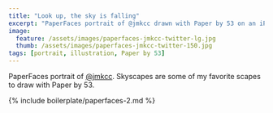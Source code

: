 ```yaml
---
title: "Look up, the sky is falling"
excerpt: "PaperFaces portrait of @jmkcc drawn with Paper by 53 on an iPad."
image: 
  feature: /assets/images/paperfaces-jmkcc-twitter-lg.jpg
  thumb: /assets/images/paperfaces-jmkcc-twitter-150.jpg
tags: [portrait, illustration, Paper by 53]
---
```


PaperFaces portrait of [@jmkcc](http://twitter.com/jmkcc). Skyscapes are some of my favorite scapes to draw with Paper by 53.

{% include boilerplate/paperfaces-2.md %}